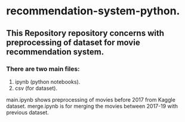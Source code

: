 # recommendation-system-python.

## This Repository repository concerns with preprocessing of dataset for movie recommendation system.

### There are two main files:
1. ipynb (python notebooks).
2. csv (for dataset).

main.ipynb shows preprocessing of movies before 2017 from Kaggle dataset.
merge.ipynb is for merging the movies between 2017-19 with previous dataset. 
